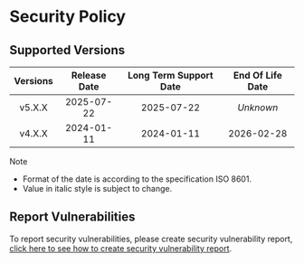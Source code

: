 # Security Policy

## Supported Versions

| **Versions** | **Release Date** | **Long Term Support Date** | **End Of Life Date** |
|:-:|:-:|:-:|:-:|
| v5.X.X | 2025-07-22 | 2025-07-22 | *Unknown* |
| v4.X.X | 2024-01-11 | 2024-01-11 | 2026-02-28 |

> [!NOTE]
> - Format of the date is according to the specification ISO 8601.
> - Value in italic style is subject to change.

## Report Vulnerabilities

To report security vulnerabilities, please create security vulnerability report, [click here to see how to create security vulnerability report](https://github.com/hugoalh/hugoalh/blob/main/guides/universal-contributing.md#create-security-vulnerability-report).
